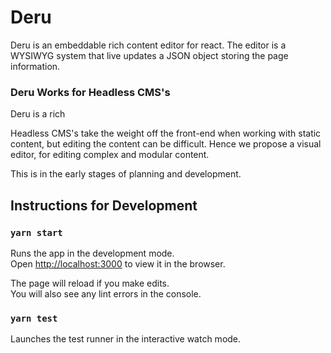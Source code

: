 # Deru
Deru is an embeddable rich content editor for react. The editor is a WYSIWYG system that live updates a JSON object storing the page information.

### Deru Works for Headless CMS's
Deru is a rich 

Headless CMS's take the weight off the front-end when working with static content, but editing the content can be difficult. Hence we propose a visual editor, for editing complex and modular content.

This is in the early stages of planning and development.

## Instructions for Development

### `yarn start`
Runs the app in the development mode.<br />
Open [http://localhost:3000](http://localhost:3000) to view it in the browser.

The page will reload if you make edits.<br />
You will also see any lint errors in the console.

### `yarn test`

Launches the test runner in the interactive watch mode.